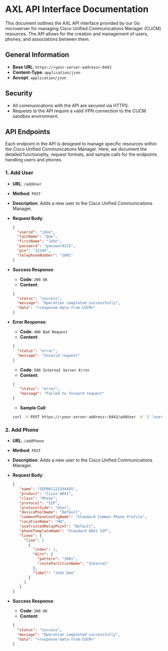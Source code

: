 # AXL API Interface Documentation

This document outlines the AXL API interface provided by our Go microserver for managing Cisco Unified Communications Manager (CUCM) resources. The API allows for the creation and management of users, phones, and associations between them.

## General Information

- **Base URL**: `https://<your-server-address>:8443`
- **Content-Type**: `application/json`
- **Accept**: `application/json`

## Security

- All communications with the API are secured via HTTPS.
- Requests to the API require a valid VPN connection to the CUCM sandbox environment.

## API Endpoints

Each endpoint in the API is designed to manage specific resources within the Cisco Unified Communications Manager. Here, we document the detailed functionality, request formats, and sample calls for the endpoints handling users and phones.

### 1. Add User

- **URL**: `/addUser`
- **Method**: `POST`
- **Description**: Adds a new user to the Cisco Unified Communications Manager.
- **Request Body**:

  ```json
  {
    "userid": "jdoe",
    "lastName": "Doe",
    "firstName": "John",
    "password": "password123",
    "pin": "12345",
    "telephoneNumber": "1001"
  }
  ```

- **Success Response**:

  - **Code**: `200 OK`
  - **Content**:

  ```json
  {
    "status": "success",
    "message": "Operation completed successfully",
    "data": "<response-data-from-CUCM>"
  }
  ```

- **Error Response**:

  - **Code**: `400 Bad Request`
  - **Content**:

  ```json
  {
    "status": "error",
    "message": "Invalid request"
  }
  ```
  - **Code**: `500 Internal Server Error`
  - **Content**:

  ```json
  {
     "status": "error",
     "message": "Failed to forward request"
  }
  ```

  - **Sample Call**:

  ```bash
  curl -X POST https://<your-server-address>:8443/addUser -d '{ "userid": "jdoe", "lastName": "Doe", "firstName": "John", "password": "password123", "pin": "12345", "telephoneNumber": "1001" }' -H "Content-Type: application/json"
  ```


### 2. Add Phone

- **URL**: `/addPhone`
- **Method**: `POST`
- **Description**: Adds a new user to the Cisco Unified Communications Manager.
- **Request Body**:
    ```json
    {
       "name": "SEP001122334455",
       "product": "Cisco 8841",
       "class": "Phone",
       "protocol": "SIP",
       "protocolSide": "User",
       "devicePoolName": "Default",
       "commonPhoneConfigName": "Standard Common Phone Profile",
       "locationName": "HQ",
       "useTrustedRelayPoint": "Default",
       "phoneTemplateName": "Standard 8841 SIP",
       "lines": {
         "line": [
           {
             "index": 1,
             "dirn": {
               "pattern": "1001",
               "routePartitionName": "Internal"
             },
             "label": "John Doe"
           }
         ]
       }
    }
    ```
- **Success Response**:

  - **Code**: `200 OK`
  - **Content**:

  ```json
  {
    "status": "success",
    "message": "Operation completed successfully",
    "data": "<response-data-from-CUCM>"
  }
  ```

